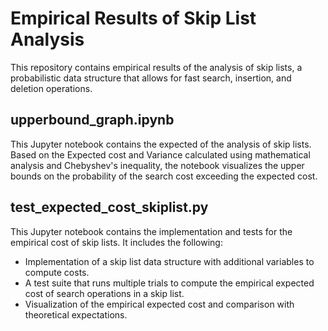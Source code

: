 # Empirical Results of Skip List Analysis

This repository contains empirical results of the analysis of skip lists, a probabilistic data structure that allows for fast search, insertion, and deletion operations.

## upperbound_graph.ipynb

This Jupyter notebook contains the expected of the analysis of skip lists. Based on the Expected
cost and Variance calculated using mathematical analysis and Chebyshev's inequality, the notebook visualizes the upper bounds on the probability of the search cost exceeding the expected cost.

## test_expected_cost_skiplist.py

This Jupyter notebook contains the implementation and tests for the empirical cost of skip lists. It includes the following:
- Implementation of a skip list data structure with additional variables to compute costs.
- A test suite that runs multiple trials to compute the empirical expected cost of search operations in a skip list.
- Visualization of the empirical expected cost and comparison with theoretical expectations.